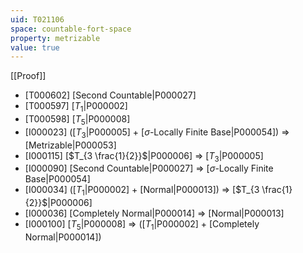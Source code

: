 ```yaml
---
uid: T021106
space: countable-fort-space
property: metrizable
value: true
---
```

[[Proof]]

* [T000602] [Second Countable|P000027]
* [T000597] [$T_1$|P000002]
* [T000598] [$T_5$|P000008]
* [I000023] ([$T_3$|P000005] + [$\sigma$-Locally Finite Base|P000054]) => [Metrizable|P000053]
* [I000115] [$T_{3 \frac{1}{2}}$|P000006] => [$T_3$|P000005]
* [I000090] [Second Countable|P000027] => [$\sigma$-Locally Finite Base|P000054]
* [I000034] ([$T_1$|P000002] + [Normal|P000013]) => [$T_{3 \frac{1}{2}}$|P000006]
* [I000036] [Completely Normal|P000014] => [Normal|P000013]
* [I000100] [$T_5$|P000008] => ([$T_1$|P000002] + [Completely Normal|P000014])

